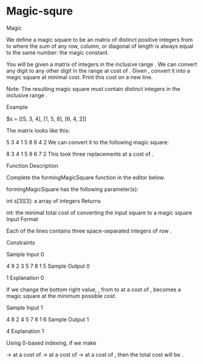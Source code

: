 # Magic-squre
Magic

We define a magic square to be an  matrix of distinct positive integers from  to  where the sum of any row, column, or diagonal of length  is always equal to the same number: the magic constant.

You will be given a  matrix  of integers in the inclusive range . We can convert any digit  to any other digit  in the range  at cost of . Given , convert it into a magic square at minimal cost. Print this cost on a new line.

Note: The resulting magic square must contain distinct integers in the inclusive range .

Example

$s = [[5, 3, 4], [1, 5, 8], [6, 4, 2]]

The matrix looks like this:

5 3 4
1 5 8
6 4 2
We can convert it to the following magic square:

8 3 4
1 5 9
6 7 2
This took three replacements at a cost of .

Function Description

Complete the formingMagicSquare function in the editor below.

formingMagicSquare has the following parameter(s):

int s[3][3]: a  array of integers
Returns

int: the minimal total cost of converting the input square to a magic square
Input Format

Each of the  lines contains three space-separated integers of row .

Constraints

Sample Input 0

4 9 2
3 5 7
8 1 5
Sample Output 0

1
Explanation 0

If we change the bottom right value, , from  to  at a cost of ,  becomes a magic square at the minimum possible cost.

Sample Input 1

4 8 2
4 5 7
6 1 6
Sample Output 1

4
Explanation 1

Using 0-based indexing, if we make

-> at a cost of 
-> at a cost of 
-> at a cost of ,
then the total cost will be .
